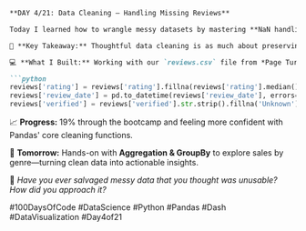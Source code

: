 ```markdown
**DAY 4/21: Data Cleaning – Handling Missing Reviews**  

Today I learned how to wrangle messy datasets by mastering **NaN handling** in Pandas. Missing values can hide important insights or worse—distort them—so getting this right is key.  

🎯 **Key Takeaway:** Thoughtful data cleaning is as much about preserving valuable information as it is about removing noise.  

💻 **What I Built:** Working with our `reviews.csv` file from *Page Turner Analytics*, I built a workflow to identify and handle incomplete records. Some reviews had no ratings, blank review dates, or missing purchase flags. I explored `dropna()` for rows where data was irretrievably incomplete, and `fillna()` to intelligently replace missing values. I also converted data types (e.g., from object to datetime), and cleaned up strings to ensure consistency—because "  Verified Purchase" with extra spaces isn’t helpful for aggregation later!  

```python
reviews['rating'] = reviews['rating'].fillna(reviews['rating'].median())
reviews['review_date'] = pd.to_datetime(reviews['review_date'], errors='coerce')
reviews['verified'] = reviews['verified'].str.strip().fillna('Unknown')
```

📈 **Progress:** 19% through the bootcamp and feeling more confident with Pandas' core cleaning functions.  

🚀 **Tomorrow:** Hands-on with **Aggregation & GroupBy** to explore sales by genre—turning clean data into actionable insights.  

💬 *Have you ever salvaged messy data that you thought was unusable? How did you approach it?*  

#100DaysOfCode #DataScience #Python #Pandas #Dash #DataVisualization #Day4of21
```